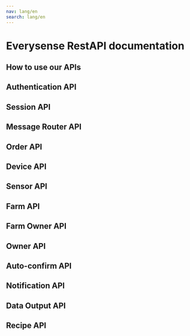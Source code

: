 ```yaml
---
nav: lang/en
search: lang/en
---
```


# Everysense RestAPI documentation

## How to use our APIs

## Authentication API
## Session API
## Message Router API
## Order API
## Device API
## Sensor API
## Farm API
## Farm Owner API
## Owner API
## Auto-confirm API
## Notification API
## Data Output API
## Recipe API

